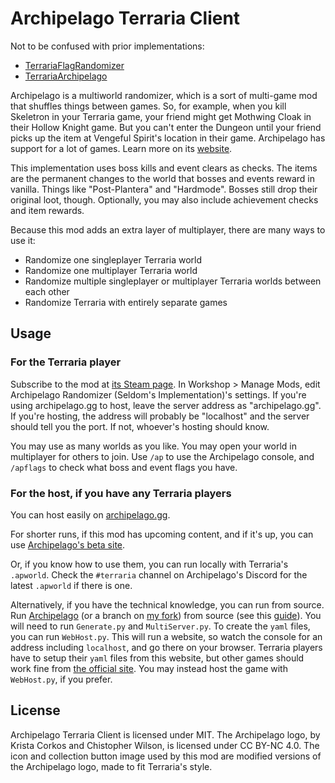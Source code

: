 # Archipelago Terraria Client

Not to be confused with prior implementations:

- [TerrariaFlagRandomizer](https://github.com/Cronus-waters/TerrariaFlagRandomizer)
- [TerrariaArchipelago](https://github.com/Whoneedspacee/TerrariaArchipelago)

Archipelago is a multiworld randomizer, which is a sort of multi-game mod that shuffles things
between games. So, for example, when you kill Skeletron in your Terraria game, your friend might get
Mothwing Cloak in their Hollow Knight game. But you can't enter the Dungeon until your friend picks
up the item at Vengeful Spirit's location in their game. Archipelago has support for a lot of games.
Learn more on its [website](https://archipelago.gg/).

This implementation uses boss kills and event clears as checks. The items are the permanent changes
to the world that bosses and events reward in vanilla. Things like "Post-Plantera" and "Hardmode".
Bosses still drop their original loot, though. Optionally, you may also include achievement checks
and item rewards.

Because this mod adds an extra layer of multiplayer, there are many ways to use it:
- Randomize one singleplayer Terraria world
- Randomize one multiplayer Terraria world
- Randomize multiple singleplayer or multiplayer Terraria worlds between each other
- Randomize Terraria with entirely separate games

## Usage

### For the Terraria player

Subscribe to the mod at
[its Steam page](https://steamcommunity.com/sharedfiles/filedetails/?id=2922217554). In Workshop >
Manage Mods, edit Archipelago Randomizer (Seldom's Implementation)'s settings. If you're using
archipelago.gg to host, leave the server address as "archipelago.gg". If you're hosting, the address
will probably be "localhost" and the server should tell you the port. If not, whoever's hosting
should know.

You may use as many worlds as you like. You may open your world in multiplayer for others to join.
Use `/ap` to use the Archipelago console, and `/apflags` to check what boss and event flags you
have.

### For the host, if you have any Terraria players

You can host easily on [archipelago.gg](https://archipelago.gg/).

For shorter runs, if this mod has upcoming content, and if it's up, you can use
[Archipelago's beta site](http://archipelago.gg:24242/).

Or, if you know how to use them, you can run locally with Terraria's `.apworld`. Check the
`#terraria` channel on Archipelago's Discord for the latest `.apworld` if there is one.

Alternatively, if you have the technical knowledge, you can run from source. Run
[Archipelago](https://github.com/ArchipelagoMW/Archipelago) (or a branch on
[my fork](https://github.com/Seldom-SE/Archipelago)) from source (see this
[guide](https://github.com/ArchipelagoMW/Archipelago/blob/main/docs/running%20from%20source.md)).
You will need to run `Generate.py` and `MultiServer.py`. To create the `yaml` files, you can run
`WebHost.py`. This will run a website, so watch the console for an address including `localhost`,
and go there on your browser. Terraria players have to setup their `yaml` files from this website,
but other games should work fine from [the official site](https://archipelago.gg/). You may instead
host the game with `WebHost.py`, if you prefer.

## License

Archipelago Terraria Client is licensed under MIT. The Archipelago logo, by Krista Corkos and
Chistopher Wilson, is licensed under CC BY-NC 4.0. The icon and collection button image used by this
mod are modified versions of the Archipelago logo, made to fit Terraria's style.
